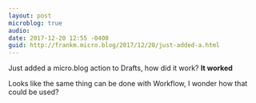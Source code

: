```yaml
---
layout: post
microblog: true
audio: 
date: 2017-12-20 12:55 -0400
guid: http://frankm.micro.blog/2017/12/20/just-added-a.html
---
```

Just added a micro.blog action to Drafts, how did it work? **It worked** 

Looks like the same thing can be done with Workflow, I wonder how that could be used?
